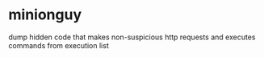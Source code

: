 # minionguy
dump hidden code that makes non-suspicious http requests and executes commands from execution list
